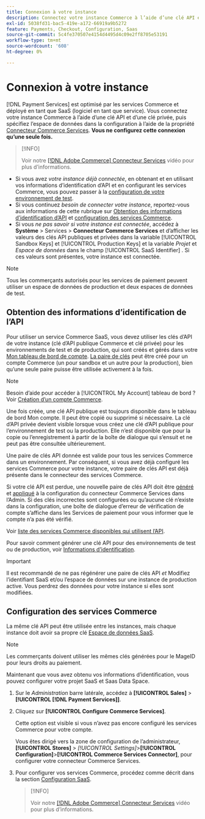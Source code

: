 ```yaml
---
title: Connexion à votre instance
description: Connectez votre instance Commerce à l’aide d’une clé API et d’une clé privée, puis spécifiez l’espace de données dans la configuration.
exl-id: 5038fd31-bac5-419e-a172-66919a9b5272
feature: Payments, Checkout, Configuration, Saas
source-git-commit: 5c4fe370507e4154d4495d4c09e2ff8705e53191
workflow-type: tm+mt
source-wordcount: '608'
ht-degree: 0%

---
```


# Connexion à votre instance

[!DNL Payment Services] est optimisé par les services Commerce et déployé en tant que SaaS (logiciel en tant que service). Vous connectez votre instance Commerce à l’aide d’une clé API et d’une clé privée, puis spécifiez l’espace de données dans la configuration à l’aide de la propriété [Connecteur Commerce Services](https://experienceleague.adobe.com/docs/commerce-merchant-services/user-guides/saas.html). **Vous ne configurez cette connexion qu’une seule fois.**

>[!INFO]
>
> Voir notre [[!DNL Adobe Commerce] Connecteur Services](https://experienceleague.adobe.com/docs/commerce-learn/tutorials/admin/adobe-commerce-services/configure-adobe-commerce-services-connector.html?lang=en) vidéo pour plus d’informations.

* Si vous avez *votre instance déjà connectée*, en obtenant et en utilisant vos informations d’identification d’API et en configurant les services Commerce, vous pouvez passer à la [configuration de votre environnement de test](https://experienceleague.adobe.com/docs/commerce-merchant-services/payment-services/get-started/sandbox.html).
* Si vous continuez *besoin de connecter votre instance*, reportez-vous aux informations de cette rubrique sur [Obtention des informations d’identification d’API](#obtain-api-credentials) et [configuration des services Commerce](#configure-commerce-services).
* Si vous *ne pas savoir si votre instance est connectée*, accédez à **Système** > Services > **Connecteur Commerce Services** et d’afficher les valeurs des clés API publiques et privées dans la variable [!UICONTROL Sandbox Keys] et [!UICONTROL Production Keys] et la variable *Projet* et *Espace de données* dans le champ [!UICONTROL SaaS Identifier] . Si ces valeurs sont présentes, votre instance est connectée.

>[!NOTE]
>
>Tous les commerçants autorisés pour les services de paiement peuvent utiliser un espace de données de production et deux espaces de données de test.

## Obtention des informations d’identification de l’API

Pour utiliser un service Commerce SaaS, vous devez utiliser les clés d’API de votre instance (clé d’API publique Commerce et clé privée) pour les environnements de test et de production, qui sont créés et gérés dans votre [Mon tableau de bord de compte](https://account.magento.com/customer/account/login). [La paire de clés](https://docs.magento.com/user-guide/configuration/services/saas.html) peut être créé pour un compte Commerce (un pour sandbox et un autre pour la production), bien qu’une seule paire puisse être utilisée activement à la fois.

>[!NOTE]
>
>Besoin d’aide pour accéder à [!UICONTROL My Account] tableau de bord ? Voir [Création d’un compte Commerce](https://docs.magento.com/user-guide/magento/magento-account-create.html).

Une fois créée, une clé API publique est toujours disponible dans le tableau de bord Mon compte. Il peut être copié ou supprimé si nécessaire. La clé d’API privée devient visible lorsque vous créez une clé d’API publique pour l’environnement de test ou la production. Elle n’est disponible que pour la copie ou l’enregistrement à partir de la boîte de dialogue qui s’ensuit et ne peut pas être consultée ultérieurement.

Une paire de clés API donnée est valide pour tous les services Commerce dans un environnement. Par conséquent, si vous avez déjà configuré les services Commerce pour votre instance, votre paire de clés API est déjà présente dans le connecteur des services Commerce.

Si votre clé API est perdue, une nouvelle paire de clés API doit être [généré](https://experienceleague.adobe.com/docs/commerce-merchant-services/payment-services/get-started/connect.html#generate-an-api-key-and-private-key) et [appliqué](https://experienceleague.adobe.com/docs/commerce-merchant-services/payment-services/get-started/connect.html#configure-saas-project) à la configuration du connecteur Commerce Services dans l’Admin. Si des clés incorrectes sont configurées ou qu’aucune clé n’existe dans la configuration, une boîte de dialogue d’erreur de vérification de compte s’affiche dans les Services de paiement pour vous informer que le compte n’a pas été vérifié.

Voir [liste des services Commerce disponibles qui utilisent l’API](https://docs.magento.com/user-guide/system/saas.html#available-services).

Pour savoir comment générer une clé API pour des environnements de test ou de production, voir [Informations d’identification](https://experienceleague.adobe.com/docs/commerce-merchant-services/user-guides/saas.html#apikey).

>[!IMPORTANT]
>
>Il est recommandé de ne pas régénérer une paire de clés API *et* Modifiez l’identifiant SaaS et/ou l’espace de données sur une instance de production active. Vous perdrez des données pour votre instance si elles sont modifiées.

## Configuration des services Commerce

La même clé API peut être utilisée entre les instances, mais chaque instance doit avoir sa propre clé [Espace de données SaaS](https://experienceleague.adobe.com/docs/commerce-merchant-services/user-guides/saas.html#saasenv).

>[!NOTE]
>
>Les commerçants doivent utiliser les mêmes clés générées pour le MageID pour leurs droits au paiement.

Maintenant que vous avez obtenu vos informations d’identification, vous pouvez configurer votre projet SaaS et Saas Data Space.

1. Sur le _Administration_ barre latérale, accédez à **[!UICONTROL Sales]** > **[!UICONTROL [!DNL Payment Services]]**.
1. Cliquez sur **[!UICONTROL Configure Commerce Services]**.

   Cette option est visible si vous n’avez pas encore configuré les services Commerce pour votre compte.

   Vous êtes dirigé vers la zone de configuration de l’administrateur, **[!UICONTROL Stores]** > _[!UICONTROL Settings]_>**[!UICONTROL Configuration]**>**[!UICONTROL Commerce Services Connector]**, pour configurer votre connecteur Commerce Services.

1. Pour configurer vos services Commerce, procédez comme décrit dans la section [Configuration SaaS](https://experienceleague.adobe.com/docs/commerce-merchant-services/user-guides/integration-services/saas.html#saasenv).

   >[!INFO]
   >
   > Voir notre [[!DNL Adobe Commerce] Connecteur Services](https://experienceleague.adobe.com/docs/commerce-learn/tutorials/admin/adobe-commerce-services/configure-adobe-commerce-services-connector.html?lang=en#configuration-faqs) vidéo pour plus d’informations.
